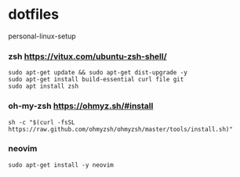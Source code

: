 # dotfiles
personal-linux-setup

### zsh https://vitux.com/ubuntu-zsh-shell/
```
sudo apt-get update && sudo apt-get dist-upgrade -y
sudo apt-get install build-essential curl file git
sudo apt install zsh
```

### oh-my-zsh https://ohmyz.sh/#install
```
sh -c "$(curl -fsSL https://raw.github.com/ohmyzsh/ohmyzsh/master/tools/install.sh)"
```

### neovim
```
sudo apt-get install -y neovim
```
